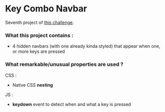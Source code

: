 # Key Combo Navbar

Seventh project of [this challenge](https://github.com/Rekuiem84/personal-challenge).

### What this project contains :

- 4 hidden navbars (with one already kinda styled) that appear when one, or more keys are pressed

### What remarkable/unusual properties are used ?

CSS :

- Native CSS **nesting**

JS :

- **keydown** event to detect when and what a key is pressed
